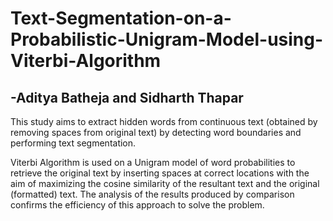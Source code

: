 # Text-Segmentation-on-a-Probabilistic-Unigram-Model-using-Viterbi-Algorithm

## -Aditya Batheja and Sidharth Thapar

This study aims to extract hidden words from continuous text 
(obtained by removing spaces from original text) 
by detecting word boundaries and performing text segmentation. 

Viterbi Algorithm is used on a Unigram model of word probabilities to retrieve the original text by inserting spaces at correct locations with the aim of maximizing the cosine similarity of the resultant text and the original (formatted) text. The analysis of the results produced by comparison confirms the efficiency of this approach to solve the problem.
